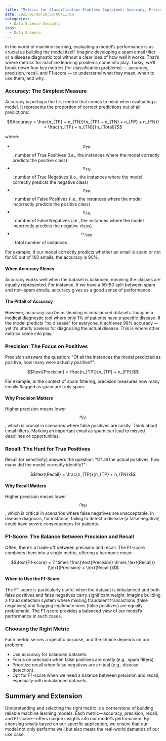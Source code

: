 ```yaml
---
title: "Metrics for Classification Problems Explained: Accuracy, Precision, Recall, and F1-Score"
date: 2025-01-06T18:50:00+11:00
categories:
  - Data Science Insights
tags:
  - Data Science
---
```

In the world of machine learning, evaluating a model's performance is as crucial as building the model itself. Imagine developing a spam email filter or a disease diagnostic tool without a clear idea of how well it works. That’s where metrics for machine learning problems come into play. Today, we’ll break down four key metrics (for classification problems) — accuracy, precision, recall, and F1-score — to understand what they mean, when to use them, and why.

### Accuracy: The Simplest Measure

Accuracy is perhaps the first metric that comes to mind when evaluating a model. It represents the proportion of correct predictions out of all predictions:

$$Accuracy = \frac{n_{TP} + n_{TN}}{n_{TP} + n_{TN} + n_{FP} + n_{FN}} = \frac{n_{TP} + n_{TN}}{n_{Total}}$$

where:
- $$n_{TP}$$: number of True Positives (i.e., the instances where the model correctly predicts the positive class)
- $$n_{TN}$$: number of True Negatives (i.e., the instances where the model correctly predicts the negative class)
- $$n_{FP}$$: number of False Positives (i.e., the instances where the model incorrectly predicts the positive class)
- $$n_{FN}$$: number of False Negatives (i.e., the instances where the model incorrectly predicts the negative class)
- $$n_{Total}$$: total number of instances

For example, if our model correctly predicts whether an email is spam or not for 90 out of 100 emails, the accuracy is 90%.

#### When Accuracy Shines

Accuracy works well when the dataset is balanced, meaning the classes are equally represented. For instance, if we have a 50-50 split between spam and non-spam emails, accuracy gives us a good sense of performance.

#### The Pitfall of Accuracy

However, accuracy can be misleading in imbalanced datasets. Imagine a medical diagnostic tool where only 1% of patients have a specific disease. If the model predicts "no disease" for everyone, it achieves 99% accuracy — yet it’s utterly useless for diagnosing the actual disease. This is where other metrics come into play.

### Precision: The Focus on Positives
Precision answers the question: "Of all the instances the model predicted as positive, how many were actually positive?":

$$\text{Precision} = \frac{n_{TP}}{n_{TP} + n_{FP}}$$

For example, in the context of spam filtering, precision measures how many emails flagged as spam are truly spam.

#### Why Precision Matters
Higher precision means lower $$n_{FP}$$, which is crucial in scenarios where false positives are costly. Think about email filters. Marking an important email as spam can lead to missed deadlines or opportunities. 

### Recall: The Hunt for True Positives
Recall (or sensitivity) answers the question: "Of all the actual positives, how many did the model correctly identify?":

$$\text{Recall} = \frac{n_{TP}}{n_{TP} + n_{FN}}$$

#### Why Recall Matters
Higher precision means lower $$n_{FN}$$, which is critical in scenarios where false negatives are unacceptable. In disease diagnosis, for instance, failing to detect a disease (a false negative) could have severe consequences for patients.

### F1-Score: The Balance Between Precision and Recall
Often, there’s a trade-off between precision and recall. The F1-score combines them into a single metric, offering a harmonic mean:

$$\text{F1-score} = 2 \times \frac{\text{Precision} \times \text{Recall}}{\text{Precision} + \text{Recall}}$$

#### When to Use the F1-Score
The F1-score is particularly useful when the dataset is imbalanced and both false positives and false negatives carry significant weight.
Imagine building a fraud detection system where missing fraudulent transactions (false negatives) and flagging legitimate ones (false positives) are equally problematic. The F1-score provides a balanced view of our model’s performance in such cases.

### Choosing the Right Metric
Each metric serves a specific purpose, and the choice depends on our problem:
- Use accuracy for balanced datasets.
- Focus on precision when false positives are costly (e.g., spam filters).
- Prioritize recall when false negatives are critical (e.g., disease detection).
- Opt for F1-score when we need a balance between precision and recall, especially with imbalanced datasets.

## Summary and Extension
Understanding and selecting the right metric is a cornerstone of building reliable machine learning models. Each metric—accuracy, precision, recall, and F1-score—offers unique insights into our model’s performance. By choosing wisely based on our specific application, we ensure that our model not only performs well but also meets the real-world demands of our use case.
